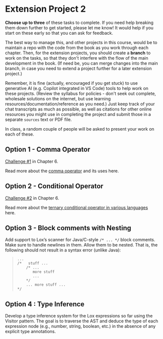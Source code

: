
# Extension Project 2

**Choose up to three** of these tasks to complete. If you need help breaking them down further to get started, please let me know! It would help if you start on these early so that you can ask for feedback.

The best way to manage this, and other projects in this course, would be to maintain a repo with the code from the book as you work through each chapter. Then, for the extension projects, you should create a **branch** to work on the tasks, so that they don't interfere with the flow of the main development in the book. (If need be, you can merge changes into the main branch, in case you need to extend a project further for a later extension project.)

Remember, it is fine (actually, encouraged if you get stuck) to use generative AI (e.g. Copilot integrated in VS Code) tools to help work on these projects. (Review the syllabus for policies - don't seek out complete, wholesale solutions on the internet, but use learning resources/documentation/reference as you need.) Just keep track of your chat transcripts as much as possible, as well as citations for other online resources you might use in completing the project and submit those in a separate `sources` text or PDF file.

In class, a random couple of people will be asked to present your work on each of these.


## Option 1 - Comma Operator

[Challenge #1](https://craftinginterpreters.com/parsing-expressions.html#challenges) in Chapter 6.

Read more about the [comma operator](https://en.wikipedia.org/wiki/Comma_operator) and its uses here.


## Option 2 - Conditional Operator

[Challenge #2](https://craftinginterpreters.com/parsing-expressions.html#challenges) in Chapter 6.

Read more about the [ternary conditional operator in various languages](https://en.wikipedia.org/wiki/Ternary_conditional_operator) here.


## Option 3 - Block comments with Nesting

Add support to Lox’s scanner for Java/C-style `/* ... */` block comments. Make sure to handle newlines in them. Allow them to be nested. That is, the following should not result in a syntax error (unlike Java):

> ```
> ...
> /*   stuff ...
>     /* ...
>        more stuff
>        ...
>     */ 
>     ... more stuff ...
> */
> ```




## Option 4 : Type Inference

Develop a type inference system for the Lox expressions so far using the Visitor pattern. The goal is to traverse the AST and deduce the type of each expression node (e.g., number, string, boolean, etc.) in the absence of any explicit type annotations.
 
